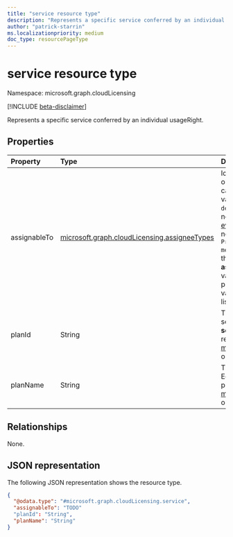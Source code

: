 ```yaml
---
title: "service resource type"
description: "Represents a specific service conferred by an individual usageRight."
author: "patrick-starrin"
ms.localizationpriority: medium
doc_type: resourcePageType
---
```


# service resource type

Namespace: microsoft.graph.cloudLicensing

[!INCLUDE [beta-disclaimer](../../includes/beta-disclaimer.md)]

Represents a specific service conferred by an individual usageRight.

## Properties
|Property|Type|Description|
|:---|:---|:---|
|assignableTo|[microsoft.graph.cloudLicensing.assigneeTypes](../resources/cloudlicensing-assigneetypes.md)|Identifies the types of directory objects to which this service can be assigned. The possible values are: `none`, `user`, `group`, `device`, `unknownFutureValue`. If new values are added to this [evolvable enum](/graph/best-practices-concept#handling-future-members-in-evolvable-enumerations) in the future, note that you must use the `Prefer: include-unknown-enum-members` request header to get them.<br/>**assigneeTypes** is a multi-valued enumeration and the property can contain multiple values in a comma-separated list.|
|planId|String|The unique identifier of the service plan. Equal to the **servicePlanId** property on the related [microsoft.graph.servicePlanInfo](../resources/serviceplaninfo.md) objects.|
|planName|String|The name of the service plan. Equal to the **servicePlanName** property on the related [microsoft.graph.servicePlanInfo](../resources/serviceplaninfo.md) objects.|

## Relationships
None.

## JSON representation
The following JSON representation shows the resource type.
<!-- {
  "blockType": "resource",
  "@odata.type": "microsoft.graph.cloudLicensing.service"
}
-->
``` json
{
  "@odata.type": "#microsoft.graph.cloudLicensing.service",
  "assignableTo": "TODO"
  "planId": "String",
  "planName": "String"
}
```
